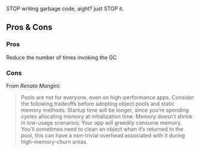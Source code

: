 STOP writing garbage code, aight? just STOP it.
## Pros & Cons

### Pros
 Reduce the number of times invoking the GC

### Cons
 From *Renato Mangini*: <br>

>Pools are not for everyone, even on high-performance apps. Consider the following tradeoffs before adopting object pools and static memory methods: Startup time will be longer, since you’re spending cycles allocating memory at initialization time. Memory doesn’t shrink in low-usage scenarios; Your app will greedily consume memory. You’ll sometimes need to clean an object when it’s returned to the pool, this can have a non-trivial overhead associated with it during high-memory-churn areas. 

